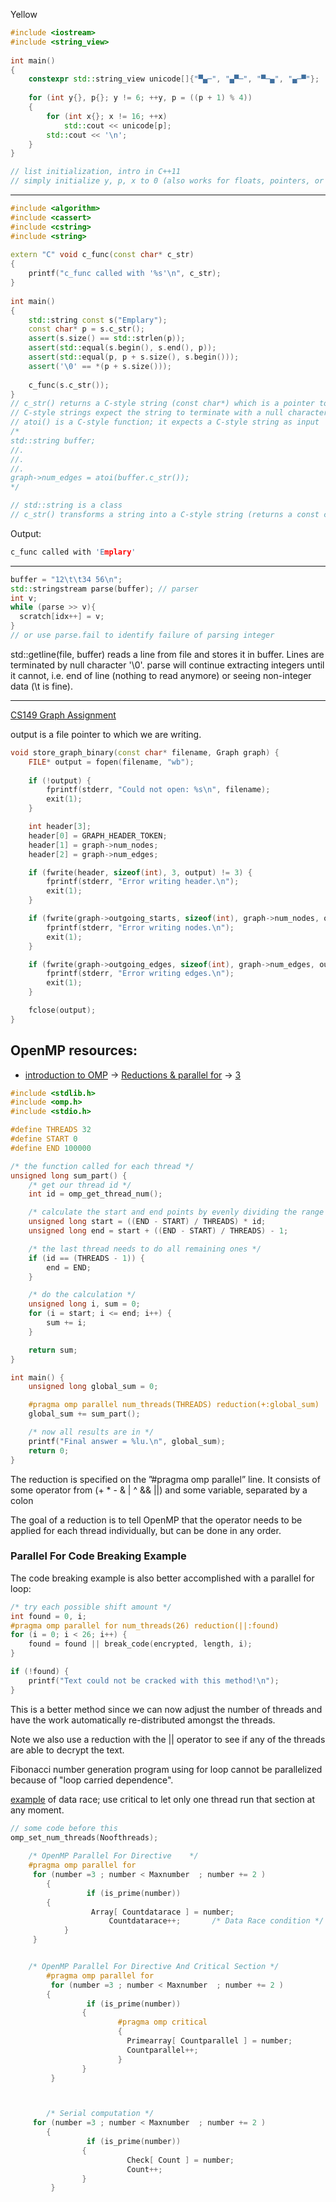 Yellow
```cpp
#include <iostream>
#include <string_view>
 
int main()
{
    constexpr std::string_view unicode[]{"▀▄─", "▄▀─", "▀─▄", "▄─▀"};
 
    for (int y{}, p{}; y != 6; ++y, p = ((p + 1) % 4))
    {
        for (int x{}; x != 16; ++x)
            std::cout << unicode[p];
        std::cout << '\n';
    }
}

// list initialization, intro in C++11
// simply initialize y, p, x to 0 (also works for floats, pointers, or even objects (default constructor))
```
------------------------------------------------------------------------------------------
```cpp
#include <algorithm>
#include <cassert>
#include <cstring>
#include <string>
 
extern "C" void c_func(const char* c_str)
{
    printf("c_func called with '%s'\n", c_str);
}
 
int main()
{
    std::string const s("Emplary");
    const char* p = s.c_str();
    assert(s.size() == std::strlen(p));
    assert(std::equal(s.begin(), s.end(), p));
    assert(std::equal(p, p + s.size(), s.begin()));
    assert('\0' == *(p + s.size()));
 
    c_func(s.c_str());
}
// c_str() returns a C-style string (const char*) which is a pointer to a null_terminated character array that represents the content of the std::string
// C-style strings expect the string to terminate with a null character that mark the end of the string
// atoi() is a C-style function; it expects a C-style string as input
/*
std::string buffer;
//.
//.
//.
graph->num_edges = atoi(buffer.c_str());
*/

// std::string is a class
// c_str() transforms a string into a C-style string (returns a const char* pointer to the internal character array of the string ending with '\0') 
```
Output:
```cpp
c_func called with 'Emplary'
```
-----------------------------------------------------------------------------------------------
```cpp
buffer = "12\t\t34 56\n";
std::stringstream parse(buffer); // parser
int v;
while (parse >> v){
  scratch[idx++] = v;
}
// or use parse.fail to identify failure of parsing integer
```
std::getline(file, buffer) reads a line from file and stores it in buffer. Lines are terminated by null character '\0'. parse will continue extracting integers until it cannot, i.e. end of line (nothing to read anymore) or seeing non-integer data (\t is fine).

-----------------------------------------------------------------------------------------------------
[CS149 Graph Assignment](https://github.com/stanford-cs149/biggraphs-ec/blob/main/common/graph.cpp)

output is a file pointer to which we are writing.
```cpp
void store_graph_binary(const char* filename, Graph graph) {
	FILE* output = fopen(filename, "wb");
	
	if (!output) {
		fprintf(stderr, "Could not open: %s\n", filename);
		exit(1);
	}

	int header[3];
	header[0] = GRAPH_HEADER_TOKEN;
	header[1] = graph->num_nodes;
	header[2] = graph->num_edges;

	if (fwrite(header, sizeof(int), 3, output) != 3) {
		fprintf(stderr, "Error writing header.\n");
		exit(1);
	}

	if (fwrite(graph->outgoing_starts, sizeof(int), graph->num_nodes, output) != (size_t)graph->num_nodes) {
		fprintf(stderr, "Error writing nodes.\n");
		exit(1);
	}

	if (fwrite(graph->outgoing_edges, sizeof(int), graph->num_edges, output) != (size_t)graph->num_edges) {
		fprintf(stderr, "Error writing edges.\n");
		exit(1);
	}

	fclose(output);
}
```
## OpenMP resources:

- [introduction to OMP](https://ianfinlayson.net/class/cpsc425/notes/10-openmp) -> [Reductions & parallel for](https://ianfinlayson.net/class/cpsc425/notes/11-parfor) -> [3](http://www.inf.ufsc.br/~bosco.sobral/ensino/ine5645/OpenMP_Dynamic_Scheduling.pdf)

```c
#include <stdlib.h>
#include <omp.h>
#include <stdio.h>

#define THREADS 32
#define START 0
#define END 100000

/* the function called for each thread */
unsigned long sum_part() {
    /* get our thread id */
    int id = omp_get_thread_num();

    /* calculate the start and end points by evenly dividing the range */
    unsigned long start = ((END - START) / THREADS) * id;
    unsigned long end = start + ((END - START) / THREADS) - 1;

    /* the last thread needs to do all remaining ones */
    if (id == (THREADS - 1)) {
        end = END;
    }

    /* do the calculation */
    unsigned long i, sum = 0;
    for (i = start; i <= end; i++) {
        sum += i;
    }

    return sum;
}

int main() {
    unsigned long global_sum = 0;

    #pragma omp parallel num_threads(THREADS) reduction(+:global_sum)
    global_sum += sum_part();

    /* now all results are in */
    printf("Final answer = %lu.\n", global_sum);
    return 0;
}
```

The reduction is specified on the ”#pragma omp parallel” line. It consists of some operator from (+ * - & | ^ && ||) and some variable, separated by a colon

The goal of a reduction is to tell OpenMP that the operator needs to be applied for each thread individually, but can be done in any order.

### Parallel For Code Breaking Example

The code breaking example is also better accomplished with a parallel for loop:
```c
/* try each possible shift amount */
int found = 0, i;
#pragma omp parallel for num_threads(26) reduction(||:found)
for (i = 0; i < 26; i++) {
    found = found || break_code(encrypted, length, i);
}

if (!found) {
    printf("Text could not be cracked with this method!\n");
}
```

This is a better method since we can now adjust the number of threads and have the work automatically re-distributed amongst the threads.

Note we also use a reduction with the || operator to see if any of the threads are able to decrypt the text.

Fibonacci number generation program using for loop cannot be parallelized because of "loop carried dependence". 

[example](https://www.tezu.ernet.in/dcompsc/facility/HPCC/hypack/openmp-hypack-2013/openmp-codes-c-lang/omp-prime-datarace-condt.c) of data race; use critical to let only one thread run that section at any moment.
```cpp
// some code before this 
omp_set_num_threads(Noofthreads);
 
	/* OpenMP Parallel For Directive    */
	#pragma omp parallel for 
   	 for (number =3 ; number < Maxnumber  ; number += 2 )
    	{
                 if (is_prime(number))   
		{
           		  Array[ Countdatarace ] = number;
            		  Countdatarace++;  	 /* Data Race condition */
        	}	
   	 }


	/* OpenMP Parallel For Directive And Critical Section */
        #pragma omp parallel for
         for (number =3 ; number < Maxnumber  ; number += 2 )
        {
                 if (is_prime(number))
                {
                        #pragma omp critical
                        {
                          Primearray[ Countparallel ] = number;
                          Countparallel++;
                        }
                }
         }



        /* Serial computation */
	 for (number =3 ; number < Maxnumber  ; number += 2 )
        {
                 if (is_prime(number))
                {
                          Check[ Count ] = number;
                          Count++;
                }
         }
```
